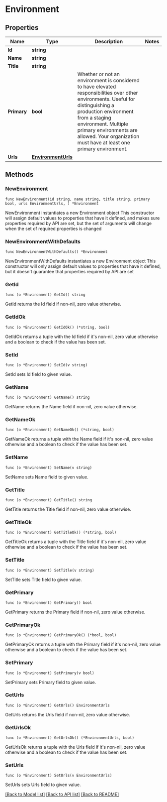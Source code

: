 # Environment

## Properties

Name | Type | Description | Notes
------------ | ------------- | ------------- | -------------
**Id** | **string** |  | 
**Name** | **string** |  | 
**Title** | **string** |  | 
**Primary** | **bool** | Whether or not an environment is considered to have elevated responsibilities over other environments. Useful for distinguishing a production environment from a staging environment. Multiple primary environments are allowed. Your organization must have at least one primary environment.  | 
**Urls** | [**EnvironmentUrls**](EnvironmentUrls.md) |  | 

## Methods

### NewEnvironment

`func NewEnvironment(id string, name string, title string, primary bool, urls EnvironmentUrls, ) *Environment`

NewEnvironment instantiates a new Environment object
This constructor will assign default values to properties that have it defined,
and makes sure properties required by API are set, but the set of arguments
will change when the set of required properties is changed

### NewEnvironmentWithDefaults

`func NewEnvironmentWithDefaults() *Environment`

NewEnvironmentWithDefaults instantiates a new Environment object
This constructor will only assign default values to properties that have it defined,
but it doesn't guarantee that properties required by API are set

### GetId

`func (o *Environment) GetId() string`

GetId returns the Id field if non-nil, zero value otherwise.

### GetIdOk

`func (o *Environment) GetIdOk() (*string, bool)`

GetIdOk returns a tuple with the Id field if it's non-nil, zero value otherwise
and a boolean to check if the value has been set.

### SetId

`func (o *Environment) SetId(v string)`

SetId sets Id field to given value.


### GetName

`func (o *Environment) GetName() string`

GetName returns the Name field if non-nil, zero value otherwise.

### GetNameOk

`func (o *Environment) GetNameOk() (*string, bool)`

GetNameOk returns a tuple with the Name field if it's non-nil, zero value otherwise
and a boolean to check if the value has been set.

### SetName

`func (o *Environment) SetName(v string)`

SetName sets Name field to given value.


### GetTitle

`func (o *Environment) GetTitle() string`

GetTitle returns the Title field if non-nil, zero value otherwise.

### GetTitleOk

`func (o *Environment) GetTitleOk() (*string, bool)`

GetTitleOk returns a tuple with the Title field if it's non-nil, zero value otherwise
and a boolean to check if the value has been set.

### SetTitle

`func (o *Environment) SetTitle(v string)`

SetTitle sets Title field to given value.


### GetPrimary

`func (o *Environment) GetPrimary() bool`

GetPrimary returns the Primary field if non-nil, zero value otherwise.

### GetPrimaryOk

`func (o *Environment) GetPrimaryOk() (*bool, bool)`

GetPrimaryOk returns a tuple with the Primary field if it's non-nil, zero value otherwise
and a boolean to check if the value has been set.

### SetPrimary

`func (o *Environment) SetPrimary(v bool)`

SetPrimary sets Primary field to given value.


### GetUrls

`func (o *Environment) GetUrls() EnvironmentUrls`

GetUrls returns the Urls field if non-nil, zero value otherwise.

### GetUrlsOk

`func (o *Environment) GetUrlsOk() (*EnvironmentUrls, bool)`

GetUrlsOk returns a tuple with the Urls field if it's non-nil, zero value otherwise
and a boolean to check if the value has been set.

### SetUrls

`func (o *Environment) SetUrls(v EnvironmentUrls)`

SetUrls sets Urls field to given value.



[[Back to Model list]](../README.md#documentation-for-models) [[Back to API list]](../README.md#documentation-for-api-endpoints) [[Back to README]](../README.md)


